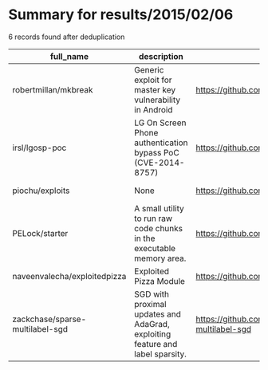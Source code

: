 
# Summary for results/2015/02/06
    
6 records found after deduplication

| full_name | description | html_url | matched_list | matched_count | pushed_at | size | stargazers_count | language | forks_count | vul_ids |
|---------------------------------|-------------------------------------------------------------------------------|----------------------------------------------------|----------------|-----------------|---------------------------|--------|--------------------|------------|---------------|-------------------|
| robertmillan/mkbreak | Generic exploit for master key vulnerability in Android | https://github.com/robertmillan/mkbreak | ['exploit'] | 1 | 2015-02-06 17:21:29+00:00 | 1144 | 31 | Shell | 24 | [] |
| irsl/lgosp-poc | LG On Screen Phone authentication bypass PoC (CVE-2014-8757) | https://github.com/irsl/lgosp-poc | ['cve poc'] | 1 | 2015-02-06 07:55:13+00:00 | 126 | 13 | Perl | 7 | ['CVE-2014-8757'] |
| piochu/exploits | None | https://github.com/piochu/exploits | ['exploit'] | 1 | 2015-02-06 09:16:59+00:00 | 148 | 0 | Ruby | 0 | [] |
| PELock/starter | A small utility to run raw code chunks in the executable memory area. | https://github.com/PELock/starter | ['shellcode'] | 1 | 2015-02-06 00:20:05+00:00 | 104 | 8 | C++ | 5 | [] |
| naveenvalecha/exploitedpizza | Exploited Pizza Module | https://github.com/naveenvalecha/exploitedpizza | ['exploit'] | 1 | 2015-02-06 17:48:22+00:00 | 100 | 0 | | 0 | [] |
| zackchase/sparse-multilabel-sgd | SGD with proximal updates and AdaGrad, exploiting feature and label sparsity. | https://github.com/zackchase/sparse-multilabel-sgd | ['exploit'] | 1 | 2015-02-06 23:46:03+00:00 | 168 | 0 | Python | 3 | [] |

